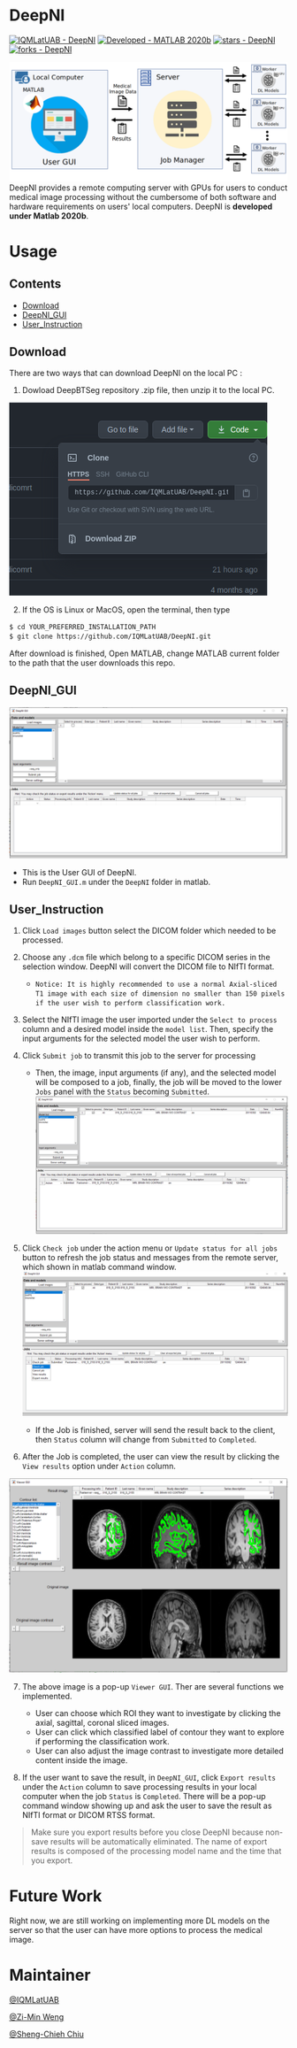 # DeepNI
[![IQMLatUAB - DeepNI](https://img.shields.io/static/v1?label=IQMLatUAB&message=DeepNI&color=blue&logo=github)](https://github.com/IQMLatUAB/DeepNI)
[![Developed - MATLAB 2020b](https://img.shields.io/badge/Developed-MATLAB_2020b-blueviolet?logo=Mathworks)](https://)
[![stars - DeepNI](https://img.shields.io/github/stars/IQMLatUAB/DeepNI?style=social)](https://github.com/IQMLatUAB/DeepNI)
[![forks - DeepNI](https://img.shields.io/github/forks/IQMLatUAB/DeepNI?style=social)](https://github.com/IQMLatUAB/DeepNI)

![](images/architecture.png)
DeepNI provides a remote computing server with GPUs for users to conduct medical image processing without the cumbersome of both software and hardware requirements on users' local computers.
DeepNI is **developed under Matlab 2020b**.
# Usage
## Contents
- [Download](#Download)
- [DeepNI_GUI](#DeepNI_GUI)
- [User_Instruction](#User_Instruction)
## Download

There are two ways that can download DeepNI on the local PC :
1. Dowload DeepBTSeg repository .zip file, then unzip it to the local PC.

![](images/download.png)

2. If the OS is Linux or MacOS, open the terminal, then type
```bash
$ cd YOUR_PREFERRED_INSTALLATION_PATH
$ git clone https://github.com/IQMLatUAB/DeepNI.git
```
After download is finished, Open MATLAB, change MATLAB current folder to the path that the user downloads this repo.
## DeepNI_GUI
![](images/GUI.PNG)
- This is the User GUI of DeepNI.
- Run `DeepNI_GUI.m` under the `DeepNI` folder in matlab.
## User_Instruction

1. Click `Load images` button select the DICOM folder which needed to be processed.

2. Choose any `.dcm` file which belong to a specific DICOM series in the selection window. DeepNI will convert the DICOM file to NIfTI format.
    - `Notice: It is highly recommended to use a normal Axial-sliced T1 image with each size of dimension no smaller than 150 pixels if the user wish to perform classification work.`

3. Select the NIfTI image the user imported under the `Select to process` column and a desired model inside the `model list`. Then, specify the input arguments for the selected model the user wish to perform.

4. Click `Submit job` to transmit this job to the server for processing

    - Then, the image, input arguments (if any), and the selected model will be composed to a job, finally, the job will be moved to the lower `Jobs` panel with the `Status` becoming `Submitted`.
    ![](images/submitted.PNG)

5. Click `Check job` under the action menu or `Update status for all jobs` button to refresh the job status and messages from the remote server, which shown in matlab command window.![](images/action.png) 
    - If the Job is finished, server will send the result back to the client, then `Status` column will change from `Submitted` to `Completed`.

6. After the Job is completed, the user can view the result by clicking the `View results` option under `Action` column.

![](images/viewer.png)

7. The above image is a pop-up `Viewer GUI`. Ther are several functions we implemented.
    - User can choose which ROI they want to investigate by clicking the axial, sagittal, coronal sliced images.
    - User can click which classified label of contour they want to explore if performing the classification work.
    - User can also adjust the image contrast to investigate more detailed content inside the image.

8. If the user want to save the result, in `DeepNI_GUI`, click `Export results` under the `Action` column to save processing results in your local computer when the job `Status` is `Completed`. There will be a pop-up command window showing up and ask the user to save the result as NIfTI format or DICOM RTSS format.

> Make sure you export results before you close DeepNI because non-save results will be automatically eliminated. The name of export results is composed of the processing model name and the time that you export.
# Future Work
Right now, we are still working on implementing more DL models on the server so that the user can have more options to process the medical image.
# Maintainer
[@IQMLatUAB](https://github.com/IQMLatUAB)

[@Zi-Min Weng](https://github.com/elite7358)

[@Sheng-Chieh Chiu](https://github.com/chocolatetoast-chiu)
